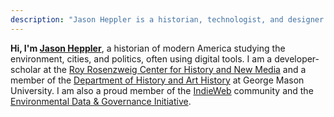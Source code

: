 ```yaml
---
description: "Jason Heppler is a historian, technologist, and designer in Omaha, Nebr."
---
```


<p class="lede"><strong>Hi, I'm <a href="/about/">Jason Heppler</a></strong>, a historian of modern America studying the environment, cities, and politics, often using digital tools. I am a developer-scholar at the <a href="https://rrchnm.org/">Roy Rosenzweig Center for History and New Media</a> and a member of the <a href="https://historyarthistory.gmu.edu">Department of History and Art History</a> at George Mason University. I am also a proud member of the <a href="https://indieweb.org/">IndieWeb</a> community and the <a href="https://envirodatagov.org">Environmental Data & Governance Initiative</a>.</p>
